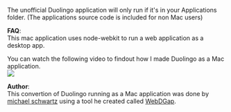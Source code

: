 The unofficial Duolingo application will only run if it's in your Applications folder. (The applications source code is included for non Mac users)

**FAQ**:  
This mac application uses node-webkit to run a web application as a desktop app.  

You can watch the following video to findout how I made Duolingo as a Mac application.  
[![](http://img.youtube.com/vi/-AszZcClVXA/0.jpg)](https://www.youtube.com/watch?v=-AszZcClVXA)


**Author**:  
This convertion of Duolingo running as a Mac application was done by [michael schwartz](http://mikethedj4.github.io/) using a tool he created called [WebDGap](http://webdgap.sourceforge.net/).

